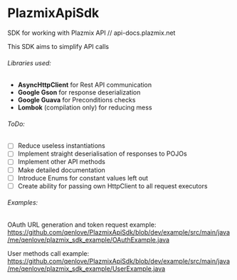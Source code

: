 # PlazmixApiSdk
SDK for working with Plazmix API // api-docs.plazmix.net

This SDK aims to simplify API calls

###### Libraries used:
- **AsyncHttpClient** for Rest API communication
- **Google Gson** for response deserialization
- **Google Guava** for Preconditions checks
- **Lombok** (compilation only) for reducing mess

###### ToDo:
- [ ] Reduce useless instantiations
- [ ] Implement straight deserialisation of responses to POJOs
- [ ] Implement other API methods
- [ ] Make detailed documentation
- [ ] Introduce Enums for constant values left out
- [ ] Create ability for passing own HttpClient to all request executors

###### Examples:
OAuth URL generation and token request example:
https://github.com/qenlove/PlazmixApiSdk/blob/dev/example/src/main/java/me/qenlove/plazmix_sdk_example/OAuthExample.java

User methods call example:
https://github.com/qenlove/PlazmixApiSdk/blob/dev/example/src/main/java/me/qenlove/plazmix_sdk_example/UserExample.java